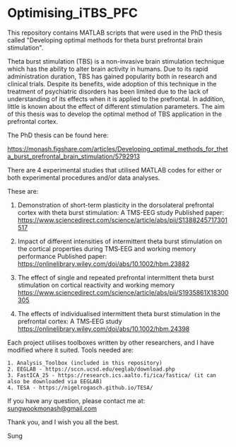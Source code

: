 # Optimising_iTBS_PFC

This repository contains MATLAB scripts that were used in the PhD thesis called
"Developing optimal methods for theta burst prefrontal brain stimulation".

Theta burst stimulation (TBS) is a non-invasive brain stimulation technique which has the ability to alter brain activity in humans. Due to its rapid administration duration, TBS has gained popularity both in research and clinical trials. Despite its benefits, wide adoption of this technique in the treatment of psychiatric disorders has been limited due to the lack of understanding of its effects when it is applied to the prefrontal. In addition, little is known about the effect of different stimulation parameters. The aim of this thesis was to develop the optimal method of TBS application in the prefrontal cortex.

The PhD thesis can be found here:

https://monash.figshare.com/articles/Developing_optimal_methods_for_theta_burst_prefrontal_brain_stimulation/5792913

There are 4 experimental studies that utilised MATLAB codes for either or both experimental procedures and/or data analyses.

These are: 

1. Demonstration of short-term plasticity in the dorsolateral prefrontal cortex with theta burst stimulation: A TMS-EEG study
    Published paper: https://www.sciencedirect.com/science/article/abs/pii/S1388245717301517
    
2. Impact of different intensities of intermittent theta burst stimulation on the cortical properties during TMS‐EEG and working memory performance
    Published paper: https://onlinelibrary.wiley.com/doi/abs/10.1002/hbm.23882

3. The effect of single and repeated prefrontal intermittent theta burst stimulation on cortical reactivity and working memory
    https://www.sciencedirect.com/science/article/abs/pii/S1935861X18300305
    
4. The effects of individualised intermittent theta burst stimulation in the prefrontal cortex: A TMS‐EEG study
    https://onlinelibrary.wiley.com/doi/abs/10.1002/hbm.24398
    

Each project utilises toolboxes written by other researchers, and I have modified where it suited. Tools needed are:

    1. Analysis_Toolbox (included in this repository)
    2. EEGLAB - https://sccn.ucsd.edu/eeglab/download.php
    3. FastICA_25 - https://research.ics.aalto.fi/ica/fastica/ (it can also be downloaded via EEGLAB)
    4. TESA - https://nigelrogasch.github.io/TESA/
    
If you have any question, please contact me at: sungwookmonash@gmail.com

Thank you, and I wish you all the best.

Sung
